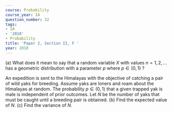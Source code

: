 ```yaml
---
course: Probability
course_year: IA
question_number: 32
tags:
- IA
- '2010'
- Probability
title: 'Paper 2, Section II, F '
year: 2010
---
```




(a) What does it mean to say that a random variable $X$ with values $n=1,2, \ldots$ has a geometric distribution with a parameter $p$ where $p \in(0,1)$ ?

An expedition is sent to the Himalayas with the objective of catching a pair of wild yaks for breeding. Assume yaks are loners and roam about the Himalayas at random. The probability $p \in(0,1)$ that a given trapped yak is male is independent of prior outcomes. Let $N$ be the number of yaks that must be caught until a breeding pair is obtained.
(b) Find the expected value of $N$.
(c) Find the variance of $N$.